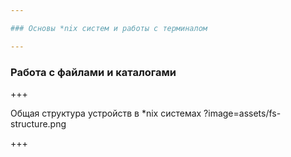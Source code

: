 ```yaml
---

### Основы *nix систем и работы с терминалом

---
```


### Работа с файлами и каталогами

+++

Общая структура устройств в *nix системах
?image=assets/fs-structure.png

+++
